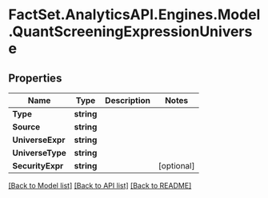 # FactSet.AnalyticsAPI.Engines.Model.QuantScreeningExpressionUniverse

## Properties

Name | Type | Description | Notes
------------ | ------------- | ------------- | -------------
**Type** | **string** |  | 
**Source** | **string** |  | 
**UniverseExpr** | **string** |  | 
**UniverseType** | **string** |  | 
**SecurityExpr** | **string** |  | [optional] 

[[Back to Model list]](../README.md#documentation-for-models) [[Back to API list]](../README.md#documentation-for-api-endpoints) [[Back to README]](../README.md)

